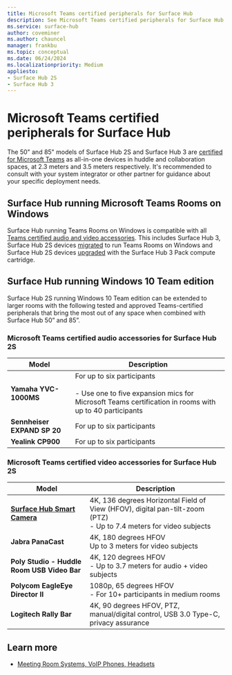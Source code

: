 ```yaml
---
title: Microsoft Teams certified peripherals for Surface Hub
description: See Microsoft Teams certified peripherals for Surface Hub 2 and Surface Hub 2S.
ms.service: surface-hub
author: coveminer
ms.author: chauncel
manager: frankbu
ms.topic: conceptual
ms.date: 06/24/2024
ms.localizationpriority: Medium
appliesto:
- Surface Hub 2S
- Surface Hub 3
---
```


# Microsoft Teams certified peripherals for Surface Hub

The 50" and 85" models of Surface Hub 2S and Surface Hub 3 are [certified for Microsoft Teams](https://www.microsoft.com/microsoft-teams/across-devices/devices/category/teams-rooms/20) as all-in-one devices in huddle and collaboration spaces, at 2.3 meters and 3.5 meters respectively. It's recommended to consult with your system integrator or other partner for guidance about your specific deployment needs.

## Surface Hub running Microsoft Teams Rooms on Windows 

Surface Hub running Teams Rooms on Windows is compatible with all [Teams certified audio and video accessories](https://www.microsoft.com/store/b/microsoft-teams-certified-devices). This includes Surface Hub 3, Surface Hub 2S devices [migrated](surface-hub-2s-migrate-to-mtr-w.md) to run Teams Rooms on Windows and Surface Hub 2S devices [upgraded](install-manage-surface-hub-3-pack.md) with the Surface Hub 3 Pack compute cartridge.

## Surface Hub running Windows 10 Team edition

Surface Hub 2S running Windows 10 Team edition can be extended to larger rooms with the following tested and approved Teams-certified peripherals that bring the most out of any space when combined with Surface Hub 50” and 85”.

### Microsoft Teams certified audio accessories for Surface Hub 2S

| Model | Description |
| ------------------------------------ | -------------------------------------------------------------------------------------------------------------------------------------------------------------------------------------------------------------------------------------------------------------------------------------------------------- |
| **Yamaha YVC-1000MS**<br>        | For up to six participants<br><br>- Use one to five expansion mics for Microsoft Teams certification in rooms with up to 40 participants                                                                                                                                                               |
| **Sennheiser EXPAND SP 20**<br> | For up to six participants                                                                                                                                                                                                                                                    |
| **Yealink CP900**<br>           | For up to six participants                                                                                                                                                                                                                                                    |

### Microsoft Teams certified video accessories for Surface Hub 2S

| Model | Description |
| ------------------------------------------- | ------------------------------------------------------------------------------ |
| **[Surface Hub Smart Camera](surface-hub-smart-camera.md)**<br>          | 4K, 136 degrees Horizontal Field of View (HFOV), digital pan-tilt-zoom (PTZ)<br>- Up to 7.4 meters for video subjects |
| **Jabra PanaCast**<br>                  | 4K, 180 degrees HFOV<br>Up to 3 meters for video subjects                          |
| **Poly Studio - Huddle Room USB Video Bar** | 4K, 120 degrees HFOV<br>- Up to 3.7 meters for audio + video subjects                 |
| **Polycom EagleEye Director II**<br>    | 1080p, 65 degrees HFOV<br>- For 10+ participants in medium rooms                             |
| **Logitech Rally Bar**                      | 4K, 90 degrees HFOV, PTZ, manual/digital control, USB 3.0 Type-C, privacy assurance |

## Learn more

- [Meeting Room Systems, VoIP Phones, Headsets](https://www.microsoft.com/microsoft-teams/across-devices/)
